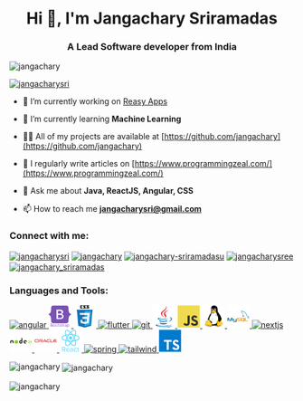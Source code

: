<h1 align="center">Hi 👋, I'm Jangachary Sriramadas</h1>
<h3 align="center">A Lead Software developer from India</h3>

<p align="left"> <img src="https://komarev.com/ghpvc/?username=jangachary&label=Profile%20views&color=0e75b6&style=flat" alt="jangachary" /> </p>

<p align="left"> <a href="https://twitter.com/jangacharysri" target="blank"><img src="https://img.shields.io/twitter/follow/jangacharysri?logo=twitter&style=for-the-badge" alt="jangacharysri" /></a> </p>

- 🔭 I’m currently working on [Reasy Apps](https://www.reasyapps.com/)

- 🌱 I’m currently learning **Machine Learning**

- 👨‍💻 All of my projects are available at [https://github.com/jangachary](https://github.com/jangachary)

- 📝 I regularly write articles on [https://www.programmingzeal.com/](https://www.programmingzeal.com/)

- 💬 Ask me about **Java, ReactJS, Angular, CSS**

- 📫 How to reach me **jangacharysri@gmail.com**

<h3 align="left">Connect with me:</h3>
<p align="left">
<a href="https://twitter.com/jangacharysri" target="blank"><img align="center" src="https://raw.githubusercontent.com/rahuldkjain/github-profile-readme-generator/master/src/images/icons/Social/twitter.svg" alt="jangacharysri" height="30" width="40" /></a>
<a href="https://linkedin.com/in/jangachary" target="blank"><img align="center" src="https://raw.githubusercontent.com/rahuldkjain/github-profile-readme-generator/master/src/images/icons/Social/linked-in-alt.svg" alt="jangachary" height="30" width="40" /></a>
<a href="https://stackoverflow.com/users/jangachary-sriramadasu" target="blank"><img align="center" src="https://raw.githubusercontent.com/rahuldkjain/github-profile-readme-generator/master/src/images/icons/Social/stack-overflow.svg" alt="jangachary-sriramadasu" height="30" width="40" /></a>
<a href="https://fb.com/jangacharysree" target="blank"><img align="center" src="https://raw.githubusercontent.com/rahuldkjain/github-profile-readme-generator/master/src/images/icons/Social/facebook.svg" alt="jangacharysree" height="30" width="40" /></a>
<a href="https://instagram.com/jangachary_sriramadas" target="blank"><img align="center" src="https://raw.githubusercontent.com/rahuldkjain/github-profile-readme-generator/master/src/images/icons/Social/instagram.svg" alt="jangachary_sriramadas" height="30" width="40" /></a>
</p>

<h3 align="left">Languages and Tools:</h3>
<p align="left"> <a href="https://angular.io" target="_blank" rel="noreferrer"> <img src="https://angular.io/assets/images/logos/angular/angular.svg" alt="angular" width="40" height="40"/> </a> <a href="https://getbootstrap.com" target="_blank" rel="noreferrer"> <img src="https://raw.githubusercontent.com/devicons/devicon/master/icons/bootstrap/bootstrap-plain-wordmark.svg" alt="bootstrap" width="40" height="40"/> </a> <a href="https://www.w3schools.com/css/" target="_blank" rel="noreferrer"> <img src="https://raw.githubusercontent.com/devicons/devicon/master/icons/css3/css3-original-wordmark.svg" alt="css3" width="40" height="40"/> </a> <a href="https://flutter.dev" target="_blank" rel="noreferrer"> <img src="https://www.vectorlogo.zone/logos/flutterio/flutterio-icon.svg" alt="flutter" width="40" height="40"/> </a> <a href="https://git-scm.com/" target="_blank" rel="noreferrer"> <img src="https://www.vectorlogo.zone/logos/git-scm/git-scm-icon.svg" alt="git" width="40" height="40"/> </a> <a href="https://www.java.com" target="_blank" rel="noreferrer"> <img src="https://raw.githubusercontent.com/devicons/devicon/master/icons/java/java-original.svg" alt="java" width="40" height="40"/> </a> <a href="https://developer.mozilla.org/en-US/docs/Web/JavaScript" target="_blank" rel="noreferrer"> <img src="https://raw.githubusercontent.com/devicons/devicon/master/icons/javascript/javascript-original.svg" alt="javascript" width="40" height="40"/> </a> <a href="https://www.linux.org/" target="_blank" rel="noreferrer"> <img src="https://raw.githubusercontent.com/devicons/devicon/master/icons/linux/linux-original.svg" alt="linux" width="40" height="40"/> </a> <a href="https://www.mysql.com/" target="_blank" rel="noreferrer"> <img src="https://raw.githubusercontent.com/devicons/devicon/master/icons/mysql/mysql-original-wordmark.svg" alt="mysql" width="40" height="40"/> </a> <a href="https://nextjs.org/" target="_blank" rel="noreferrer"> <img src="https://cdn.worldvectorlogo.com/logos/nextjs-2.svg" alt="nextjs" width="40" height="40"/> </a> <a href="https://nodejs.org" target="_blank" rel="noreferrer"> <img src="https://raw.githubusercontent.com/devicons/devicon/master/icons/nodejs/nodejs-original-wordmark.svg" alt="nodejs" width="40" height="40"/> </a> <a href="https://www.oracle.com/" target="_blank" rel="noreferrer"> <img src="https://raw.githubusercontent.com/devicons/devicon/master/icons/oracle/oracle-original.svg" alt="oracle" width="40" height="40"/> </a> <a href="https://reactjs.org/" target="_blank" rel="noreferrer"> <img src="https://raw.githubusercontent.com/devicons/devicon/master/icons/react/react-original-wordmark.svg" alt="react" width="40" height="40"/> </a> <a href="https://spring.io/" target="_blank" rel="noreferrer"> <img src="https://www.vectorlogo.zone/logos/springio/springio-icon.svg" alt="spring" width="40" height="40"/> </a> <a href="https://tailwindcss.com/" target="_blank" rel="noreferrer"> <img src="https://www.vectorlogo.zone/logos/tailwindcss/tailwindcss-icon.svg" alt="tailwind" width="40" height="40"/> </a> <a href="https://www.typescriptlang.org/" target="_blank" rel="noreferrer"> <img src="https://raw.githubusercontent.com/devicons/devicon/master/icons/typescript/typescript-original.svg" alt="typescript" width="40" height="40"/> </a> </p>

<p><img align="left" src="https://github-readme-stats.vercel.app/api/top-langs?username=jangachary&show_icons=true&locale=en&layout=compact" alt="jangachary" /></p>

<p>&nbsp;<img align="center" src="https://github-readme-stats.vercel.app/api?username=jangachary&show_icons=true&locale=en" alt="jangachary" /></p>

<p><img align="center" src="https://github-readme-streak-stats.herokuapp.com/?user=jangachary&" alt="jangachary" /></p>
